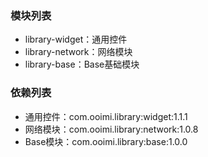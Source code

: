 ### 模块列表
- library-widget：通用控件
- library-network：网络模块
- library-base：Base基础模块

### 依赖列表
- 通用控件：com.ooimi.library:widget:1.1.1
- 网络模块：com.ooimi.library:network:1.0.8
- Base模块：com.ooimi.library:base:1.0.0
